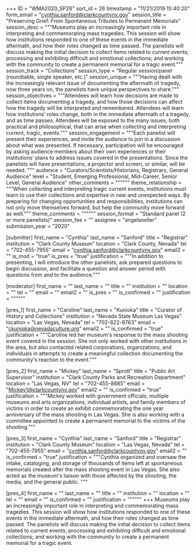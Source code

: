 +++
ID = "WMA2020_SP26"
sort_id = 26
timestamp = "11/21/2019 15:40:20"
form_email = "cynthia.sanford@clarkcountynv.gov"
session_title = "Preserving Grief: From Spontaneous Tributes to Permanent Memorials"
session_desc = """Museums play an increasingly important role in interpreting and commemorating mass tragedies. This session will show how institutions responded to one of these events in the immediate aftermath, and how their roles changed as time passed. The panelists will discuss making the initial decision to collect items related to current events; processing and exhibiting  difficult and emotional collections; and working with the community to create a permanent memorial for a tragic event."""
session_track = "Collections"
session_type = "Regular session/panel (roundtable, single speaker, etc.)"
session_unique = """Having dealt with the increasingly relevant issue of documenting the aftermath of tragedy, now three years on, the panelists have unique perspectives to share."""
session_objectives = """Attendees will learn how decisions are made to collect items documenting a tragedy, and how those decisions can affect how the tragedy will be interpreted and remembered. Attendees will learn how institutions’ roles change, both in the immediate aftermath of a tragedy, and as time passes. Attendees will be exposed to the many issues, both practical and philosophical, that can arise when collecting and interpreting current, tragic, events."""
session_engagement = """Each panelist will present their experiences, and invite the audience to join in a discussion about what was presented.  If necessary, participation will be encouraged by asking audience members about their own experiences or their institutions’ plans to address issues covered in the presentations.
Since the panelists will have presentations, a projector and screen, or similar, will be needed.
"""
audience = "Curators/Scientists/Historians, Registrars, General Audience"
level = "Student, Emerging Professional, Mid-Career, Senior Level, General Audience"
other_comments = """"""
theme_relationship = """When collecting and interpreting tragic current events, institutions must learn to use their collections and expertise in new and unexpected ways. By preparing for changing opportunities and responsibilities, institutions can not only move themselves forward, but help the community move forward as well."""
theme_comments = """"""
session_format = "Standard panel (2 or more panelists)"
session_fee = ""
assignee = "angelaneller"
submission_year = "2020"

[submitter]
first_name = "Cynthia"
last_name = "Sanford"
title = "Registrar"
institution = "Clark County Museum"
location = "Clark County, Nevada"
tel = "702-455-7955"
email = "cynthia.sanford@clarkcountynv.gov"
email2 = ""
is_mod = "true"
is_pres = "true"
justification = """In addition to presenting, I will introduce the other panelists, ask prepared questions to begin discussion, and facilitate a question and answer period with questions from and to the audience."""

[moderator]
first_name = ""
last_name = ""
title = ""
institution = ""
location = ""
tel = ""
email = ""
email2 = ""
is_pres = ""
is_confirmed = ""
justification = """"""

[pres_1]
first_name = "Caroline"
last_name = "Kunioka"
title = "Curator of History and Collections"
institution = "Nevada State Museum Las Vegas"
location = "Las Vegas, Nevada"
tel = "702-822-8763"
email = "ckunioka@nevadaculture.org"
email2 = ""
is_confirmed = "true"
justification = """Caroline led her museum's response to the mass shooting event covered in the session. She not only worked with other institutions in the area, but also contacted related corporations, organizations, and individuals in attempts to create a meaningful collection documenting the community's reaction to the event."""

[pres_2]
first_name = "Mickey"
last_name = "Sprott"
title = "Public Art Supervisor"
institution = "Clark County Parks and Recreation Department"
location = "Las Vegas, NV"
tel = "702-455-8685"
email = "Mickey1@clarkcountynv.gov"
email2 = ""
is_confirmed = "true"
justification = """Mickey  worked with government officials, multiple museums and arts organizations, individual artists, and family members of victims in order to create an exhibit commemorating the one year anniversary of the mass shooting in Las Vegas. She is also working with a committee appointed to create a permanent memorial to the victims of the shooting."""

[pres_3]
first_name = "Cynthia"
last_name = "Sanford"
title = "Registrar"
institution = "Clark County Museum"
location = "Las Vegas, Nevada"
tel = "702-455-7955"
email = "cynthia.sanford@clarkcountynv.gov"
email2 = ""
is_confirmed = "true"
justification = """Cynthia organized and oversaw the intake, cataloging, and storage of thousands of items left at spontaneous memorials created after the mass shooting event in Las Vegas. She also acted as the museum's liaison with those affected by the shooting, the media, and the general public. """

[pres_4]
first_name = ""
last_name = ""
title = ""
institution = ""
location = ""
tel = ""
email = ""
is_confirmed = ""
justification = """"""
+++
Museums play an increasingly important role in interpreting and commemorating mass tragedies. This session will show how institutions responded to one of these events in the immediate aftermath, and how their roles changed as time passed. The panelists will discuss making the initial decision to collect items related to current events; processing and exhibiting  difficult and emotional collections; and working with the community to create a permanent memorial for a tragic event.